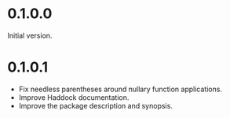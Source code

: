 # 0.1.0.0

Initial version.

# 0.1.0.1

* Fix needless parentheses around nullary function applications.
* Improve Haddock documentation.
* Improve the package description and synopsis.
